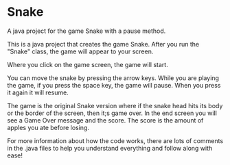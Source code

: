 # Snake
A java project for the game Snake with a pause method.

This is a java project that creates the game Snake. After you run the "Snake" class, the game will appear to your screen. 

Where you click on the game screen, the game will start.

You can move the snake by pressing the arrow keys. While you are playing the game, if you press the space key, the game will pause. When you press it again it will resume.

The game is the original Snake version where if the snake head hits its body or the border of the screen, then it;s game over. In the end screen you will see a Game Over message and the score. The score is the amount of apples you ate before losing.

For more information about how the code works, there are lots of comments in the .java files to help you understand everything and follow along with ease!

